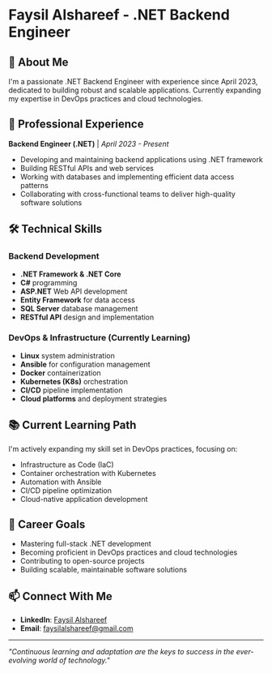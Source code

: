 # Faysil Alshareef - .NET Backend Engineer

## 👋 About Me

I'm a passionate .NET Backend Engineer with experience since April 2023, dedicated to building robust and scalable applications. Currently expanding my expertise in DevOps practices and cloud technologies.

## 🚀 Professional Experience

**Backend Engineer (.NET)** | *April 2023 - Present*
- Developing and maintaining backend applications using .NET framework
- Building RESTful APIs and web services
- Working with databases and implementing efficient data access patterns
- Collaborating with cross-functional teams to deliver high-quality software solutions

## 🛠️ Technical Skills

### Backend Development
- **.NET Framework & .NET Core**
- **C#** programming
- **ASP.NET** Web API development
- **Entity Framework** for data access
- **SQL Server** database management
- **RESTful API** design and implementation

### DevOps & Infrastructure (Currently Learning)
- **Linux** system administration
- **Ansible** for configuration management
- **Docker** containerization
- **Kubernetes (K8s)** orchestration
- **CI/CD** pipeline implementation
- **Cloud platforms** and deployment strategies

## 📚 Current Learning Path

I'm actively expanding my skill set in DevOps practices, focusing on:
- Infrastructure as Code (IaC)
- Container orchestration with Kubernetes
- Automation with Ansible
- CI/CD pipeline optimization
- Cloud-native application development

## 🎯 Career Goals

- Mastering full-stack .NET development
- Becoming proficient in DevOps practices and cloud technologies
- Contributing to open-source projects
- Building scalable, maintainable software solutions

## 📫 Connect With Me

- **LinkedIn**: [Faysil Alshareef](https://www.linkedin.com/in/faysil-alshareef-a23978263/)
- **Email**: faysilalshareef@gmail.com

---

*"Continuous learning and adaptation are the keys to success in the ever-evolving world of technology."*